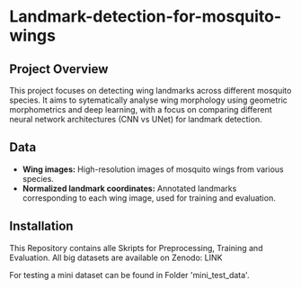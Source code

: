 # Landmark-detection-for-mosquito-wings

## Project Overview
This project focuses on detecting wing landmarks across different mosquito species.
It aims to sytematically analyse wing morphology using geometric morphometrics and deep learning, with a focus on comparing different neural network architectures (CNN vs UNet) for landmark detection.

## Data
- **Wing images:** High-resolution images of mosquito wings from various species.
- **Normalized landmark coordinates:** Annotated landmarks corresponding to each wing image, used for training and evaluation.

## Installation
This Repository contains alle Skripts for Preprocessing, Training and Evaluation.
All big datasets are available on Zenodo:
LINK

For testing a mini dataset can be found in Folder 'mini_test_data'.

